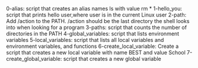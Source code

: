 0-alias: script that creates an alias names ls with value rm *
1-hello_you: script that prints hello user,where user is in the current Linux user
2-path: Add /action to the PATH. /action should be the last directory the shell looks into when looking for a program
3-paths: script that counts the number of directories in the PATH
4-global_variables: script that lists environment variables
5-local_variables: script that lists all local variables and environment variables, and functions
6-create_local_variable: Create a script that creates a new local variable with name BEST and value School
7-create_global_variable: script that creates a new global variable    
